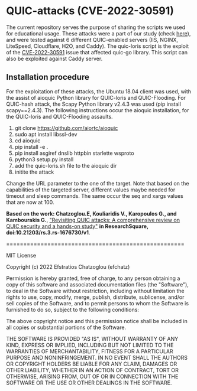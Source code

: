 # QUIC-attacks (CVE-2022-30591)

The current repository serves the purpose of sharing the scripts we used for educational usage. These attacks were a part of our study (check [here](https://doi.org/10.21203/rs.3.rs-1676730/v1)), and were tested against 6 different QUIC-enabled servers (IIS, NGINX, LiteSpeed, Cloudflare, H2O, and Caddy). The quic-loris script is the exploit of the [CVE-2022-30591](https://nvd.nist.gov/vuln/detail/CVE-2022-30591) issue that affected quic-go library. This script can also be exploited against Caddy server.

## Installation procedure
For the exploitation of these attacks, the Ubuntu 18.04 client was used, with the assist of aioquic Python library for QUIC-loris and QUIC-Flooding. For QUIC-hash attack, the Scapy Python library v2.4.3 was used (pip install scapy==2.4.3). The following instructions occur the aioquic installation, for the QUIC-loris and QUIC-Flooding assaults.

1. git clone https://github.com/aiortc/aioquic
2. sudo apt install libssl-dev
3. cd aioquic
4. pip install -e .
5. pip install asgiref dnslib httpbin starlette wsproto
6. python3 setup.py install
7. add the quic-loris.sh file to the aioquic dir
8. initite the attack

Change the URL parameter to the one of the target. Note that based on the capabilities of the targeted server, different values maybe needed for timeout and sleep commands. The same occur the seq and xargs values that are now at 100.

**Based on the work: Chatzoglou.E, Kouliaridis V., Karopoulos G., and Kambourakis G.**, ["Revisiting QUIC attacks: A comprehensive review on QUIC security and a hands-on study"](https://doi.org/10.21203/rs.3.rs-1676730/v1) **in ResearchSquare, doi:10.21203/rs.3.rs-1676730/v1**.

====================================================

MIT License

Copyright (c) 2022 Efstratios Chatzoglou (efchatz)

Permission is hereby granted, free of charge, to any person obtaining a copy
of this software and associated documentation files (the "Software"), to deal
in the Software without restriction, including without limitation the rights
to use, copy, modify, merge, publish, distribute, sublicense, and/or sell
copies of the Software, and to permit persons to whom the Software is
furnished to do so, subject to the following conditions:

The above copyright notice and this permission notice shall be included in all
copies or substantial portions of the Software.

THE SOFTWARE IS PROVIDED "AS IS", WITHOUT WARRANTY OF ANY KIND, EXPRESS OR
IMPLIED, INCLUDING BUT NOT LIMITED TO THE WARRANTIES OF MERCHANTABILITY,
FITNESS FOR A PARTICULAR PURPOSE AND NONINFRINGEMENT. IN NO EVENT SHALL THE
AUTHORS OR COPYRIGHT HOLDERS BE LIABLE FOR ANY CLAIM, DAMAGES OR OTHER
LIABILITY, WHETHER IN AN ACTION OF CONTRACT, TORT OR OTHERWISE, ARISING FROM,
OUT OF OR IN CONNECTION WITH THE SOFTWARE OR THE USE OR OTHER DEALINGS IN THE
SOFTWARE.
